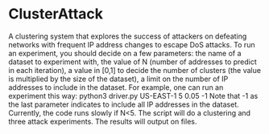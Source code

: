 # ClusterAttack
A clustering system that explores the success of attackers on defeating networks with frequent IP address changes to escape DoS attacks.
To run an experiment, you should decide on a few parameters: the name of a dataset to experiment with, the value of N (number of addresses to predict in each iteration), a value in [0,1] to decide the number of clusters (the value is multiplied by the size of the dataset), a limit on the number of IP addresses to include in the dataset.
For example, one can run an experiment this way: python3 driver.py US-EAST-1 5 0.05 -1 
Note that -1 as the last parameter indicates to include all IP addresses in the dataset. Currently, the code runs slowly if N<5. 
The script will do a clustering and three attack experiments. The results will output on files. 
